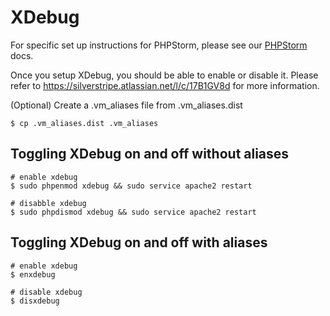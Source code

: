 # XDebug

For specific set up instructions for PHPStorm, please see our [PHPStorm](phpstorm.md) docs.

Once you setup XDebug, you should be able to enable or disable it.
Please refer to https://silverstripe.atlassian.net/l/c/17B1GV8d for more information.

(Optional) Create a .vm_aliases file from .vm_aliases.dist
```
$ cp .vm_aliases.dist .vm_aliases
```

## Toggling XDebug on and off without aliases

```
# enable xdebug
$ sudo phpenmod xdebug && sudo service apache2 restart

# disabble xdebug
$ sudo phpdismod xdebug && sudo service apache2 restart
```

## Toggling XDebug on and off with aliases

```
# enable xdebug
$ enxdebug

# disable xdebug
$ disxdebug
```
